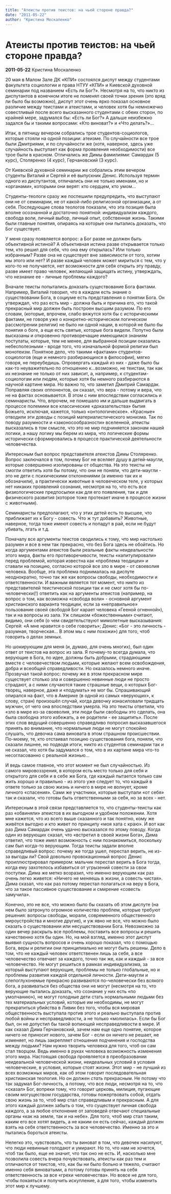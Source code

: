 ```yaml
---
title: "Атеисты против теистов: на чьей стороне правда?"
date: "2011-05-22"
author: "Кристина Москаленко"
---
```


# Атеисты против теистов: на чьей стороне правда?

**2011-05-22** Кристина Москаленко

20 мая в Малом Зале ДК «КПИ» состоялся диспут между студентами факультета социологии и права НТУУ «КПИ» и Киевской духовной семинарии под названием «Есть ли Бог?». Несмотря на то, что никто из диспутантов в конечном итоге не поменял своей точки зрения (это вряд ли было бы возможно), диспут этот очень ярко показал основное различие между теистами и атеистами, и человек хотя бы немножечко совестливый после всего высказанного студентами с обеих сторон, по крайней мере, задумался бы: «Есть ли Бог?» А дальше неизбежно задался бы и такими вопросами: «Кто виноват?» и «Что делать?»...

Итак, в пятницу вечером собрались трое студентов-социологов, которые стояли на одной позиции: атеизме. По случайности все трое были Дмитриями, и по случайности же (хотя, наверное, здесь уже случайность выступает как форма проявления необходимости) все трое были в красном. Отличались же Димы фамилиями: Самардак (5 курс), Столяренко (4 курс), Герчановский (3 курс).

От Киевской духовной семинарии же собрались этим вечером студенты Виталий и Сергей и её выпускник Денис. Используя термин одного из диспутантов, отличались они не только именами, но и «органами», которыми они верят: кто сердцем, кто умом...

Студенты-теологи сразу же поспешили предупредить, что выступают они не от семинарии, не от какой-либо религиозной организации, а от себя. Последующие слова теологов показали, что эта позиция была вполне осознанной и достаточно понятной: индивидуализм каждого, свобода воли, личный выбор, личный опыт, собственная жизнь. Такими были главные понятия, опираясь на которые они пытались доказать, что Бог существует.

У меня сразу появляется вопрос: а Бог разве не должен быть объективной истиной? А объективная истина разве открывается только тем, кто решил для себя, что она ему открылась? Или только избранным? Разве она не существует вне зависимости от того, хотим мы этого или нет? И разве каждый человек может мириться с тем, что у кого-то не получается, нет возможности для себя открыть эту правду, разве имеет право человек, желающий защищать истину, утверждать, что незнание ее - личные проблемы каждого?

Вначале теисты попытались доказать существование Бога фактами. Например, Виталий говорил, что в каждом есть знание о существовании Бога, в социуме есть представления о понятии Бога. Он утверждал, что раз есть мир - должна быть и причина его, что такой прекрасный мир должен быть построен высшим разумом. По его словам, (которые, впрочем, слабо вяжутся хотя бы с историческими фактами, не говоря уже о конкретно-историческом логическом рассмотрении религии) не было ни одной нации, в которой не было бы понятия о боге, а еще есть святые, которые бога видели. Попутно были высказаны и откровенно противоречащие имеющимся знаниям постулаты, которые, тем не менее, для выбранной позиции оказались небесполезными - вроде того, что изначальной формой религии был монотеизм. Понятное дело, что такими «фактами» студентов-социологов (еще и немного разбирающихся в философии), мягко говоря, не переубедишь. Опровергать каждый из них - даже было бы как-то неуважительно по отношению к...возможно, не теистам, так как их незнание не только от них зависит, а, например, к студентам-социологам или людям, которые хотя бы немного разбираются в научной картине мира. Но важно то, что заметил Дмитрий Самардак. Поправляя своих оппонентов, он сказал, что вера - потому и вера, что не на фактах основывается. В этом с ним впоследствии согласились и семинаристы. Что, впрочем, не помешало им и дальше выдвигать в процессе полемики все классические «доказательства» бытия Божьего, исключая, кажется, только «онтологическое». «Красные» отводили эти доводы с позиций материалистического монизма. Так по поводу разумности и «законосообразности» вселенной, атеисты высказались в том смысле, что это не мир подчиняется законам нашей логики, а нашу логику мы берем из мира, что логические формы исторически сформировались в процессе практической деятельности человечества.

Интересным был вопрос представителя атеистов Димы Столяренко. Вопрос заключался в том, почему Бог не вселяет душу в детей-маугли, которые совершенно изолированы от общества. На это теисты не смогли ответить хотя бы потому, что они не поняли, что дети-маугли - это не дети с психическими отклонениями (а именно так их и обозначили), а практически животные в человеческом теле, у которых нет никаких проявлений сознания, несмотря на то, что есть все физиологические предпосылки как для его появления, так и для физического развития (которое тоже протекает иначе в процессе жизни с животными).

Семинаристы предполагают, что у этих детей есть то высшее, что приближает их к Богу - совесть. Что ж тут добавить? Животные, наверное, тогда тоже имеют совесть и попадут в рай, если не будут убивать, лгать и т.д.

Поначалу все аргументы теистов сводились к тому, что мир настолько разумен и все в нем так прекрасно, что без Бога здесь не обойтись. Но когда аргументами атеистов были реальные факты неидеальности этого мира, факты его противоречивости, теисты «капитулировали» перед проблемой, которая известна как «проблема теодицеи» и ставали на позицию, согласно которой все зло в мире - от своеволия человека. Вообще, эта проблема поднималась на диспуте неоднократно, точно так же как вопросы свободы, необходимости и ответственности. И важным является тот момент, что никто из представителей теистической позиции так и не смог хотя бы по-человечески(!) ответить как на аргументы атеистов (например, на вопрос о том, как возможна «свобода воли» - основной аргумент христианского варианта теодицеи, если за «неправильное» пользование своей свободой Бог карает человека «Гееной огненной»), так и на вопросы из зала. Уж слишком «божественными» считают, видимо, они себя (о чем свидетельствуют мимолетные высказывания: Сергей: «А мне нравится о себе говорить»; Денис: «Бог - это личность - разумная, творческая... В этом мы с ним похожи») для того, чтоб говорить о делах земных.

Но шокирующим для меня (и, думаю, для очень многих), был один ответ от теистов на вопрос из зала. Я почему-то всегда думала, что верующие в Бога, по идее, должны быть добрыми, страдающими вместе с человечеством людьми, которые желают всем освобождения, добра и всеобщей справедливости. Но оказалось немного иначе. Прозвучал такой вопрос: почему же в этом прекрасном мире существует столько зла и совершенно невинные люди не просто страдают, а с ними случаются такие страшные вещи, о которых Бог-творец, наверное, даже и «подумать» не мог бы. Спрашивающий опирался на факт, что в Америке (в одной из самых «верующих», к слову, стран) произошёл случай, когда девочку изнасиловали тридцать мужчин, от чего она впоследствии умерла. На это теисты ответили, что «зло в мире из-за своеволия, эти люди были свободны это сделать, она была свободна этого избежать, а ее родители - ее защитить». После этих слов ведущий совершенно справедливо попросил высказавшегося принять во внимание, что нормальные люди не могут спокойно слушать, что девочка сама виновата в этом страшном происшествии. По-моему, те, кто отстаивал позицию существования бога, поняли, что сказали лишнее, но подводя итоги, никто из студентов семинарии так и не сказал, что хотя бы задумался о том, что в их картине мира что-то несогласованно с реальной жизнью...

И ведь самое главное, что этот момент не был случайностью. Из самого мировоззрения, в котором есть место только для себя и открытого для себя и в себе же Бога, где каждый пытается только сам жить хорошо и правильно - из этого уже следует то, что каждый в ответе только за свою жизнь и ничего в мире не волнует, кроме личного «спасения». Сами же участники, которые выступали «от себя» так и сказали, что готовы быть ответственными за себя, но за всех - нет.

Интересным в этой связи представляется то, что студенты-теисты как раз «обвиняли» атеистов в их выгодном и удобном положении. Хотя мне кажется, что из всего выше сказанного и так понятно, кому же живётся выгодно и кто живет по принципу «моя хата с краю». И вот как раз Дима Самардак очень удачно высказался по этому поводу. Когда один из верующих сказал, что «встретил в своей жизни Бога», Дима ответил, что тоже имел возможность с ним познакомиться, поскольку сам был когда-то верующим. Тогда теисты задали вполне справедливый вопрос: почему же тогда ушел, перестал верить, не из-за выгоды ли? Свой довольно провокационный вопрос Денис проиллюстрировал примером: мальчик перестал верить в Бога тогда, когда ему захотелось избавиться от угрызений совести за свои поступки. Дима же метко возразил, что именно верующим как раз очень легко живется: «Ничего не меняешь в жизни, а совесть чистая». Дима сказал, что как раз потому перестал полагаться на веру в Бога, что за такое пассивное существование и смирение «совесть замучила».

Конечно, это не все, что можно было бы сказать об этом диспуте (на нем было затронуто огромное количество проблем, которые требуют решения: вопросы свободы, морали, современного общественного мироустройства и многие другие), и уж явно не все, что можно было сказать о существовании или несуществовании Бога. Невозможно за один вечер раскрыть все проблемы, поставить все вопросы и решить качественно хотя бы один. Но, на мой взгляд, именно этот диспут выявил сущность вопросов и очень хорошо показал, что с помощью Бога, веры и религии они принципиально не могут быть решены. Дело в том, что не каждый человек ответственен лишь за себя, а все человечество отвечает за каждого, точно так же, как и каждый - за все человечество. Не могут решиться в рамках индивидуализма, за который выступают верующие, проблемы не только глобальные, но и проблемы развития каждой отдельной личности. Дети-маугли и слепоглухонемые прекрасно развиваются по-человечески без всякого бога, а развиваться без общества они не могут (несмотря на то, что верующие пытались доказать, что сознание у них есть «по умолчанию»), не могут голодные дети стать нормальными людьми без тех материальных условий, которые им необходимы, не могут прекратиться убийства в Ливии без того, чтобы вся мировая общественность выступала против этого и реально выступала против любой войны и несправедливости, а не только «молилась». Если бы Бог был, он не допустил бы такой вопиющей несправедливости в мире. И как сказал Дима Герчановский, зачем нам еще одно понятие, которое ничего не приносит нового, зачем Бог - если он ничего не решает, не изменяет, но лишь закрепляет отношения подчинения и господства между людьми? Нам нужно творить человека для того, чтоб он сам стал творцом. Ведь именно в руках человека возможность изменения этого мира. Настоящая свобода проявляется в преобразовании неидеальной человеческой жизни, неидеальных условий в условия человеческие, в условия, которые стоят жизни. Этот мир - не лучший из всех возможных миров, как об этом говорит последовательная христианская теология. Но он должен *стать* прекрасным. Не потому что так задумал Бог-личность, а потому, что все люди, несмотря на то, что «сказал» Бог, вопреки тому, что говорит церковь, милиция, пугающие своим могуществом государства, готовы пожертвовать собой, отдать свою жизнь за то, чтоб мир стал справедливым и прекрасным. А для этого каждый должен забыть о том, что существует личная свобода каждого, а за любое отклонение от заповедей отвечают специальные органы «как на земле, так и на небе». Для того, чтоб мир стал таким, каким его все хотят видеть, а не каким он есть сейчас, каждый должен взять на себя ответственность за все человечество. Именно за это и пытались бороться атеисты.

Нелегко это, чувствовать, что ты виноват в том, что девочек насилуют, что люди невинные голодают и умирают. Но то, что нам не хочется, чтоб так было, еще не значит, что так оно не есть. И, насколько мне позволила совесть вчера почувствовать, атеисты как раз тем и отличаются от теистов, что, как бы ни было больно и тяжело, считают именно себя виноватыми, а потому готовы принять на себя ответственность за все «грехи человечества». Но вовсе не для того, чтобы покаяться и получить искупление, а для того, чтобы изменить этот мир к лучшему.